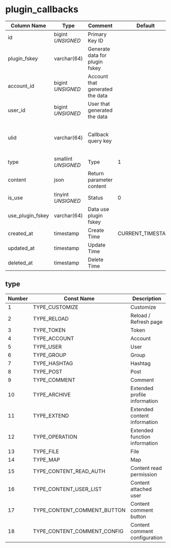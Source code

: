 # plugin_callbacks

| Column Name | Type | Comment | Default | Null | Remark |
| --- | --- | --- | --- | --- | --- |
| id | bigint *UNSIGNED* | Primary Key ID |  | NO | Auto Increment |
| plugin_fskey | varchar(64) | Generate data for plugin fskey |  | NO | Related field [plugins->fskey](../plugins/plugins.md) |
| account_id | bigint *UNSIGNED* | Account that generated the data |  | YES | Related field [accounts->id](../accounts/accounts.md) |
| user_id | bigint *UNSIGNED* | User that generated the data |  | YES | Related field [users->id](../users/users.md) |
| ulid | varchar(64) | Callback query key |  | NO | **Unique value**<br>Universally Unique Lexicographically Sortable Identifier<br>Example: 01GQBMS8BBTCKTT7B0T3EER8XR |
| type | smallint *UNSIGNED* | Type | 1 | NO | See description below |
| content | json | Return parameter content |  | YES |  |
| is_use | tinyint *UNSIGNED* | Status | 0 | NO | 0. Not called<br>1. Called (used) |
| use_plugin_fskey | varchar(64) | Data use plugin fskey |  | YES | Related field [plugins->fskey](../plugins/plugins.md) |
| created_at | timestamp | Create Time | CURRENT_TIMESTAMP | NO |  |
| updated_at | timestamp | Update Time |  | YES |  |
| deleted_at | timestamp | Delete Time |  | YES |  |

## type

| Number | Const Name | Description |
| --- | --- | --- |
| 1 | TYPE_CUSTOMIZE | Customize |
| 2 | TYPE_RELOAD | Reload / Refresh page |
| 3 | TYPE_TOKEN | Token |
| 4 | TYPE_ACCOUNT | Account |
| 5 | TYPE_USER | User |
| 6 | TYPE_GROUP | Group |
| 7 | TYPE_HASHTAG | Hashtag |
| 8 | TYPE_POST | Post |
| 9 | TYPE_COMMENT | Comment |
| 10 | TYPE_ARCHIVE | Extended profile information |
| 11 | TYPE_EXTEND | Extended content information |
| 12 | TYPE_OPERATION | Extended function information |
| 13 | TYPE_FILE | File |
| 14 | TYPE_MAP | Map |
| 15 | TYPE_CONTENT_READ_AUTH | Content read permission |
| 16 | TYPE_CONTENT_USER_LIST | Content attached user |
| 17 | TYPE_CONTENT_COMMENT_BUTTON | Content comment button |
| 18 | TYPE_CONTENT_COMMENT_CONFIG | Content comment configuration |
